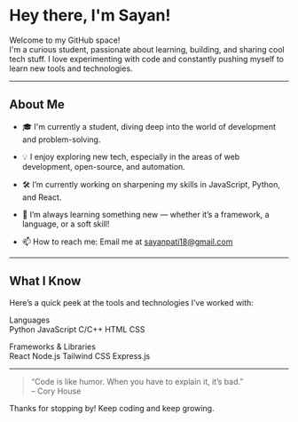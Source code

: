 # Hey there, I'm Sayan!  

Welcome to my GitHub space!  
I'm a curious student, passionate about learning, building, and sharing cool tech stuff. I love experimenting with code and constantly pushing myself to learn new tools and technologies.

---

## About Me  

- 🎓 I'm currently a student, diving deep into the world of development and problem-solving.

- 💡 I enjoy exploring new tech, especially in the areas of web development, open-source, and automation.

- 🛠️ I’m currently working on sharpening my skills in JavaScript, Python, and React.

- 🌱 I’m always learning something new — whether it’s a framework, a language, or a soft skill!

- 📫 How to reach me: Email me at  sayanpati18@gmail.com

---

## What I Know

Here’s a quick peek at the tools and technologies I’ve worked with:

Languages  
Python JavaScript C/C++ HTML CSS

Frameworks & Libraries  
React Node.js Tailwind CSS Express.js

---

> “Code is like humor. When you have to explain it, it’s bad.”  
> – Cory House

Thanks for stopping by! Keep coding and keep growing.
